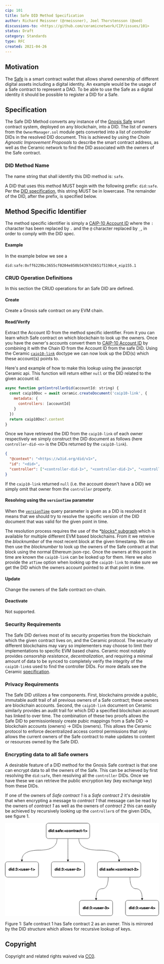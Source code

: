 ```yaml
---
cip: 101
title: Safe DID Method Specification
author: Richard Meissner (@rmeissner), Joel Thorstensson (@oed)
discussions-to: <https://github.com/ceramicnetwork/CIP/issues/101>
status: Draft
category: Standards
type: RFC
created: 2021-04-26
---
```


## Motivation
The [Safe](https://gnosis-safe.io/) is a smart contract wallet that allows shared ownership of different digital assets including a digital identity. An example would be the usage of a Safe contract to represent a DAO. To be able to use the Safe as a digital identity it should be possible to register a DID for a Safe.

## Specification
The Safe DID Method converts any instance of the [Gnosis Safe](https://gnosis-safe.io/) smart contract system, deployed on any blockchain, into a DID. The list of owners from the `OwnerManager.sol` module gets converted into a list of *controller* DIDs in the resolved DID document. This is achieved by using the *Chain Agnostic Improvement Proposals* to describe the smart contract address, as well as the Ceramic network to find the DID associated with the owners of the Safe contract.

### DID Method Name

The name string that shall identify this DID method is: `safe`.

A DID that uses this method MUST begin with the following prefix: `did:safe`. Per the [DID specification](https://w3c.github.io/did-core/), this string MUST be in lowercase. The remainder of the DID, after the prefix, is specified below.

## Method Specific Identifier

The method specific identifier is simply a [CAIP-10 Account ID](https://github.com/ChainAgnostic/CAIPs/blob/master/CAIPs/caip-10.md) where the `:` character has been replaced by `.` and the `@` character replaced by `_`, in order to comply with the DID spec.

#### Example

In the example below we see a

```
did:safe:0xff6229bc3655cf0204e850b54397d3651f5198c4_eip155.1
```

### CRUD Operation Definitions

In this section the CRUD operations for an Safe DID are defined.

#### Create

Create a Gnosis safe contract on any EVM chain.

#### Read/Verify

Extract the Account ID from the method specific identifier. From it you can learn which Safe contract on which blockchain to look up the owners. Once you have the owner's accounts convert them to [CAIP-10 Account ID](https://github.com/ChainAgnostic/CAIPs/blob/master/CAIPs/caip-10.md) by combining it with the Chain ID from the Account ID from the safe DID. Using the Ceramic [`caip10-link`](https://github.com/ceramicnetwork/CIP/blob/main/CIPs/CIP-7/CIP-7.md) doctype we can now look up the DID(s) which these account(s) points to.

Here's and example of how to make this lookup using the javascript Ceramic api. This function will return either `null` or the DID related to the given account id.

```jsx
async function getControllerDid(accountId: string) {
  const caip10Doc = await ceramic.createDocument('caip10-link', {
    metadata: {
      controllers: [accountId]
    }
  })
  return caip10Doc?.content
}
```

Once we have retrieved the DID from the `caip10-link` of each owner respectively we simply construct the DID document as follows (here `controller-did-<n>` is the DIDs returned by the `caip10-link`).

```json
{
  "@context": "<https://w3id.org/did/v1>",
  "id": "<did>",
  "controller": ["<controller-did-1>", "<controller-did-2>", "<controller-did-3>"]
}
```

If the `caip10-link` returned `null` (i.e. the account doesn't have a DID) we simply omit that owner from the `controller` property.

#### Resolving using the `versionTime` parameter

When the [`versionTime`](https://www.w3.org/TR/did-spec-registries/#versionTime-param) query parameter is given as a DID is resolved it means that we should try to resolve the specific version of the DID document that was valid for the given point in time.

The resolution process requires the use of the *[blocks* subgraph](https://thegraph.com/explorer/subgraph/yyong1010/ethereumblocks) which is available for multiple different EVM based blockchains. From it we retreive the *blocknumber* of the most recent block at the given timestamp. We can then use the *blocknumber* to look up the owners of the Safe contract at that block using the normal Ethereum json-rpc. Once the owners at this point in time are known the `caip10-link` can be looked up for them. Here we also provide the `atTime` option when looking up the `caip10-link` to make sure we get the DID which the owners account pointed to at that point in time.

#### Update

Change the owners of the Safe contract on-chain.

#### Deactivate

Not supported.

### Security Requirements

The Safe DID derives most of its security properties from the blockchain which the given contract lives on, and the Ceramic protocol. The security of different blockchains may vary so implementers may choose to limit their implementations to specific EVM based chains. Ceramic most notably provides *censorship resistance*, *decentralization*, and requiring a minimal amount of data to be synced to completely verify the integrity of the `caip10-link`s used to find the controller DIDs. For more details see the Ceramic [specification](https://github.com/ceramicnetwork/ceramic/blob/master/SPECIFICATION.md).

### Privacy Requirements

The Safe DID utilizes a few components. First, blockchains provide a public, immutable audit trail of all previous owners of a Safe contract; these owners are blockchain accounts. Second, the `caip10-link` document on Ceramic similarly provides an audit trail for which DID a specified blockchain account has linked to over time. The combination of these two proofs allows the Safe DID to permissionlessly create pubic mappings from a Safe DID -> blockchain accounts (owners) -> DIDs (owners). This allows the Ceramic protocol to enforce decentralized access control permissions that only allows the current owners of the Safe contract to make updates to content or resources owned by the Safe DID.

### Encrypting data to all Safe owners

A desirable feature of a DID method for the Gnosis Safe contract is that one can encrypt data to all the owners of the Safe. This can be achieved by first resolving the `did:safe`, then resolving all the `controller` DIDs. Once we have these we can retrieve the public encryption key (key exchange key) from these DIDs. 

If one of the owners of *Safe contract 1* is a *Safe contract 2* it's desirable that when encrypting a message to *contract 1* that message can be read by the owners of *contract 1* as well as the owners of *contract 2* this can easily be achieved by recursively looking up the `controller`s of the given DIDs, see figure 1.

![image](./safe-did.png)

Figure 1: Safe contract 1 has Safe contract 2 as an owner. This is mirrored by the DID structure which allows for recursive lookup of keys.

## Copyright
Copyright and related rights waived via [CC0](https://creativecommons.org/publicdomain/zero/1.0/).
